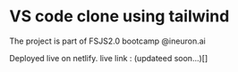 # VS code clone using tailwind 
  The project is part of FSJS2.0 bootcamp @ineuron.ai


Deployed live on netlify.
live link : (updateed soon...)[]
